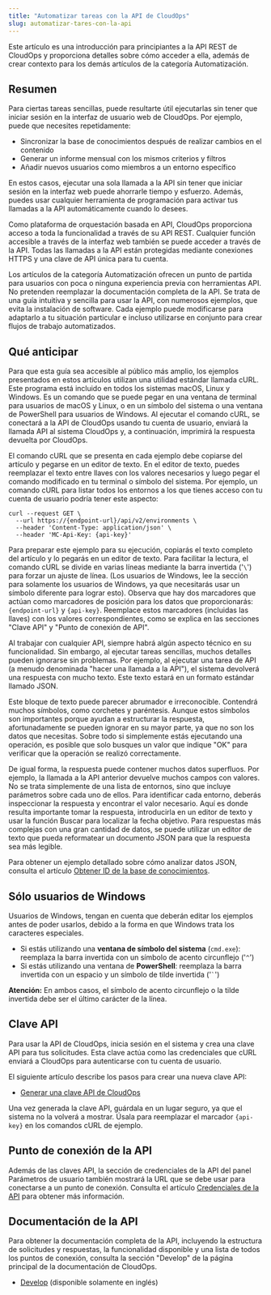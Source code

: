 ```yaml
---
title: "Automatizar tareas con la API de CloudOps"
slug: automatizar-tares-con-la-api
---
```




Este artículo es una introducción para principiantes a la API REST de CloudOps y proporciona detalles sobre cómo acceder a ella, además de crear contexto para los demás artículos de la categoría Automatización.

## Resumen

Para ciertas tareas sencillas, puede resultarte útil ejecutarlas sin tener que iniciar sesión en la interfaz de usuario web de CloudOps. Por ejemplo, puede que necesites repetidamente:

- Sincronizar la base de conocimientos después de realizar cambios en el contenido
- Generar un informe mensual con los mismos criterios y filtros
- Añadir nuevos usuarios como miembros a un entorno específico

En estos casos, ejecutar una sola llamada a la API sin tener que iniciar sesión en la interfaz web puede ahorrarle tiempo y esfuerzo. Además, puedes usar cualquier herramienta de programación para activar tus llamadas a la API automáticamente cuando lo desees.

Como plataforma de orquestación basada en API, CloudOps proporciona acceso a toda la funcionalidad a través de su API REST. Cualquier función accesible a través de la interfaz web también se puede acceder a través de la API. Todas las llamadas a la API están protegidas mediante conexiones HTTPS y una clave de API única para tu cuenta.

Los artículos de la categoría Automatización ofrecen un punto de partida para usuarios con poca o ninguna experiencia previa con herramientas API. No pretenden reemplazar la documentación completa de la API. Se trata de una guía intuitiva y sencilla para usar la API, con numerosos ejemplos, que evita la instalación de software. Cada ejemplo puede modificarse para adaptarlo a tu situación particular e incluso utilizarse en conjunto para crear flujos de trabajo automatizados.

## Qué anticipar

Para que esta guía sea accesible al público más amplio, los ejemplos presentados en estos artículos utilizan una utilidad estándar llamada cURL. Este programa está incluido en todos los sistemas macOS, Linux y Windows. Es un comando que se puede pegar en una ventana de terminal para usuarios de macOS y Linux, o en un símbolo del sistema o una ventana de PowerShell para usuarios de Windows. Al ejecutar el comando cURL, se conectará a la API de CloudOps usando tu cuenta de usuario, enviará la llamada API al sistema CloudOps y, a continuación, imprimirá la respuesta devuelta por CloudOps.

El comando cURL que se presenta en cada ejemplo debe copiarse del artículo y pegarse en un editor de texto. En el editor de texto, puedes reemplazar el texto entre llaves con los valores necesarios y luego pegar el comando modificado en tu terminal o símbolo del sistema. Por ejemplo, un comando cURL para listar todos los entornos a los que tienes acceso con tu cuenta de usuario podría tener este aspecto:

```
curl --request GET \
  --url https://{endpoint-url}/api/v2/environments \
  --header 'Content-Type: application/json' \
  --header 'MC-Api-Key: {api-key}'
```

Para preparar este ejemplo para su ejecución, copiarás el texto completo del artículo y lo pegarás en un editor de texto. Para facilitar la lectura, el comando cURL se divide en varias líneas mediante la barra invertida \('`\`'\) para forzar un ajuste de línea. (Los usuarios de Windows, lee la sección para solamente los usuarios de Windows, ya que necesitarás usar un símbolo diferente para lograr esto). Observa que hay dos marcadores que actúan como marcadores de posición para los datos que proporcionarás: `{endpoint-url}` y `{api-key}`. Reemplace estos marcadores (incluidas las llaves) con los valores correspondientes, como se explica en las secciones "Clave API" y "Punto de conexión de API".

Al trabajar con cualquier API, siempre habrá algún aspecto técnico en su funcionalidad. Sin embargo, al ejecutar tareas sencillas, muchos detalles pueden ignorarse sin problemas. Por ejemplo, al ejecutar una tarea de API (a menudo denominada "hacer una llamada a la API"), el sistema devolverá una respuesta con mucho texto. Este texto estará en un formato estándar llamado JSON.

Este bloque de texto puede parecer abrumador e irreconocible. Contendrá muchos símbolos, como corchetes y paréntesis. Aunque estos símbolos son importantes porque ayudan a estructurar la respuesta, afortunadamente se pueden ignorar en su mayor parte, ya que no son los datos que necesitas. Sobre todo si simplemente estás ejecutando una operación, es posible que solo busques un valor que indique "OK" para verificar que la operación se realizó correctamente.

De igual forma, la respuesta puede contener muchos datos superfluos. Por ejemplo, la llamada a la API anterior devuelve muchos campos con valores. No se trata simplemente de una lista de entornos, sino que incluye parámetros sobre cada uno de ellos. Para identificar cada entorno, deberás inspeccionar la respuesta y encontrar el valor necesario. Aquí es donde resulta importante tomar la respuesta, introducirla en un editor de texto y usar la función Buscar para localizar la fecha objetivo. Para respuestas más complejas con una gran cantidad de datos, se puede utilizar un editor de texto que pueda reformatear un documento JSON para que la respuesta sea más legible.

Para obtener un ejemplo detallado sobre cómo analizar datos JSON, consulta el artículo [Obtener ID de la base de conocimientos](automation-get-knowledge-base.md).

## Sólo usuarios de Windows

Usuarios de Windows, tengan en cuenta que deberán editar los ejemplos antes de poder usarlos, debido a la forma en que Windows trata los caracteres especiales.

-   Si estás utilizando una **ventana de símbolo del sistema** \(`cmd.exe`\): reemplaza la barra invertida con un símbolo de acento circunflejo \('`^`'\)
-   Si estás utilizando una ventana de **PowerShell**: reemplaza la barra invertida con un espacio y un símbolo de tilde invertida \('`` ` ``'\)

**Atención:** En ambos casos, el símbolo de acento circunflejo o la tilde invertida debe ser el último carácter de la línea.

## Clave API

Para usar la API de CloudOps, inicia sesión en el sistema y crea una clave API para tus solicitudes. Esta clave actúa como las credenciales que cURL enviará a CloudOps para autenticarse con tu cuenta de usuario.

El siguiente artículo describe los pasos para crear una nueva clave API:

-   [Generar una clave API de CloudOps](../how-to/how-to-cloudmc-api-key.md)

Una vez generada la clave API, guárdala en un lugar seguro, ya que el sistema no la volverá a mostrar. Úsala para reemplazar el marcador `{api-key}` en los comandos cURL de ejemplo.

## Punto de conexión de la API

Además de las claves API, la sección de credenciales de la API del panel Parámetros de usuario también mostrará la URL que se debe usar para conectarse a un punto de conexión. Consulta el artículo [Credenciales de la API](api-credentials.md) para obtener más información.

## Documentación de la API

Para obtener la documentación completa de la API, incluyendo la estructura de solicitudes y respuestas, la funcionalidad disponible y una lista de todos los puntos de conexión, consulta la sección "Develop" de la página principal de la documentación de CloudOps.

-   [Develop](https://docs.cloudops.com/#/develop/) (disponible solamente en inglés)

